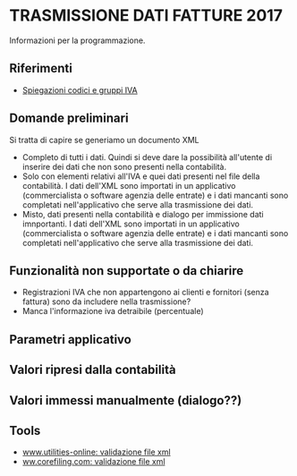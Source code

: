 # TRASMISSIONE DATI FATTURE  2017 

Informazioni per la programmazione.

## Riferimenti
* [Spiegazioni codici e gruppi IVA](https://github.com/BananaAccounting/Italia/blob/master/Iva/2017/codiciIVA.md)

## Domande preliminari
Si tratta di capire se generiamo un documento XML 
* Completo di tutti i dati. 
  Quindi si deve dare la possibilità all'utente di inserire dei dati che non sono presenti nella contabilità.
* Solo con elementi relativi all'IVA e quei dati presenti nel file della contabilità.
  I dati dell'XML sono importati in un applicativo  (commercialista o software agenzia delle entrate) e i dati mancanti sono completati nell'applicativo che serve alla trasmissione dei dati.
* Misto, dati presenti nella contabilità e dialogo per immissione dati imnportanti. 
  I dati dell'XML sono importati in un applicativo  (commercialista o software agenzia delle entrate) e i dati mancanti sono completati nell'applicativo che serve alla trasmissione dei dati.

## Funzionalità non supportate o da chiarire
* Registrazioni IVA che non appartengono ai clienti e fornitori (senza fattura) sono da includere nella trasmissione?
* Manca l'informazione iva detraibile (percentuale)
 
## Parametri applicativo 
  
## Valori ripresi dalla contabilità

## Valori immessi manualmente (dialogo??)

## Tools
* [www.utilities-online: validazione file xml](http://www.utilities-online.info/)
* [ww.corefiling.com: validazione file xml](https://www.corefiling.com/opensource/schemaValidate.html)
